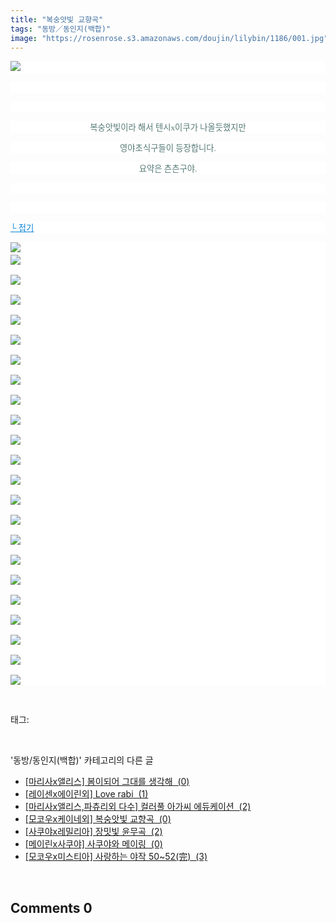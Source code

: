 ```yaml
---
title: "복숭앗빛 교향곡"
tags: "동방／동인지(백합)"
image: "https://rosenrose.s3.amazonaws.com/doujin/lilybin/1186/001.jpg"
---
```

<div class="article">
<div class="area_view">
<p style="text-align: justify; background: white"><img src="{{ site.imgserver1 }}/lilybin/1186/001.jpg"/><span style="color:#557a74; font-family:돋움; font-size:10pt"> 
</span></p><p style="text-align: justify; background: white"> 
 </p><p style="text-align: justify; background: white"> 
 </p><p style="text-align: center; background: white"><span style="color:#557a74; font-family:돋움; font-size:10pt">복숭앗빛이라 해서 텐시x이쿠가 나올듯했지만
</span></p><p style="text-align: center; background: white"><span style="color:#557a74; font-family:돋움; font-size:10pt">영야초식구들이 등장합니다.
</span></p><p style="text-align: center; background: white"><span style="color:#557a74; font-family:돋움; font-size:10pt">요약은 츤츤구야.
</span></p><p style="text-align: justify; background: white"> 
 </p><p style="text-align: justify; background: white"> 
 </p><p style="text-align: justify; background: white"><a href="http://blog.naver.com/PostView.nhn?blogId=cjb0236&amp;logNo=150141609210&amp;parentCategoryNo=&amp;categoryNo=41&amp;viewDate=&amp;isShowPopularPosts=false&amp;from=postView"><span style="color:#0482d6; font-family:돋움; font-size:10pt; text-decoration:underline">└ 접기</span></a><span style="color:#557a74; font-family:돋움; font-size:10pt">
</span></p><p style="text-align: justify; background: white"><img src="{{ site.imgserver1 }}/lilybin/1186/002.jpg"/><span style="color:#557a74; font-family:돋움; font-size:10pt"><br/><img src="{{ site.imgserver1 }}/lilybin/1186/003.jpg"/><br/><br/><img src="{{ site.imgserver1 }}/lilybin/1186/004.jpg"/><br/><br/><img src="{{ site.imgserver1 }}/lilybin/1186/005.jpg"/><br/><br/><img src="{{ site.imgserver1 }}/lilybin/1186/006.jpg"/><br/><br/><img src="{{ site.imgserver1 }}/lilybin/1186/007.jpg"/><br/><br/><img src="{{ site.imgserver1 }}/lilybin/1186/008.jpg"/><br/><br/><img src="{{ site.imgserver1 }}/lilybin/1186/009.jpg"/><br/><br/><img src="{{ site.imgserver1 }}/lilybin/1186/010.jpg"/><br/><br/><img src="{{ site.imgserver1 }}/lilybin/1186/011.jpg"/><br/><br/><img src="{{ site.imgserver1 }}/lilybin/1186/012.jpg"/><br/><br/><img src="{{ site.imgserver1 }}/lilybin/1186/013.jpg"/><br/><br/><img src="{{ site.imgserver1 }}/lilybin/1186/014.jpg"/><br/><br/><img src="{{ site.imgserver1 }}/lilybin/1186/015.jpg"/><br/><br/><img src="{{ site.imgserver1 }}/lilybin/1186/016.jpg"/><br/><br/><img src="{{ site.imgserver1 }}/lilybin/1186/017.jpg"/><br/><br/><img src="{{ site.imgserver1 }}/lilybin/1186/018.jpg"/><br/><br/><img src="{{ site.imgserver1 }}/lilybin/1186/019.jpg"/><br/><br/><img src="{{ site.imgserver1 }}/lilybin/1186/020.jpg"/><br/><br/><img src="{{ site.imgserver1 }}/lilybin/1186/021.jpg"/><br/><br/><img src="{{ site.imgserver1 }}/lilybin/1186/022.jpg"/><br/><br/><img src="{{ site.imgserver1 }}/lilybin/1186/023.jpg"/><br/><br/><img src="{{ site.imgserver1 }}/lilybin/1186/024.jpg"/>
</span></p>
</div></div><br/>
<div class="tagTrail">
<p>태그: </p>
<ul>
</ul>
</div><br/>
<div class="another">
<p>'동방/동인지(백합)' 카테고리의 다른 글</p>
<ul>
<li><a href="/lilybin_1189">
[마리사x앨리스] 봄이되어 그대를 생각해  (0)
</a></li>
<li><a href="/lilybin_1188">
[레이센x에이린외] Love rabi  (1)
</a></li>
<li><a href="/lilybin_1187">
[마리사x앨리스,파츄리외 다수] 컬러풀 아가씨 에듀케이션  (2)
</a></li>
<li><a href="/lilybin_1186">
[모코우x케이네외] 복숭앗빛 교향곡  (0)
</a></li>
<li><a href="/lilybin_1185">
[사쿠야x레밀리아] 장밋빛 윤무곡  (2)
</a></li>
<li><a href="/lilybin_1184">
[메이린x사쿠야] 사쿠야와 메이링  (0)
</a></li>
<li><a href="/lilybin_1183">
[모코우x미스티아] 사랑하는 야작 50~52(完)  (3)
</a></li>
</ul>
</div><br/>
<div class="comment">
<h2 class="bold">Comments <span id="commentCount1186">0</span></h2>
<div style="clear:both;">
<div id="entry1186Comment" style="display:block">
</div>
</div>
</div><br/>
<br/>
<p id="refer"></p>
<br/>

